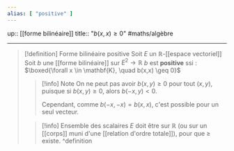 ```yaml
---
alias: [ "positive" ]
---
```

up:: [[forme bilinéaire]]
title:: "$b(x, x) \geq 0$"
#maths/algèbre 

---

> [!definition] Forme bilinéaire positive
> Soit $E$ un $\mathbb{R}$-[[espace vectoriel]]
> Soit $b$ une [[forme bilinéaire]] sur $E^{2} \to \mathbb{R}$
> $b$ est **positive** ssi : $\boxed{\forall x \in \mathbf{K}, \quad b(x,x) \geq 0}$
> 
> > [!info] Note
> > On ne peut pas avoir $b(x, y) \geq 0$ pour tout $(x, y)$, puisque si $b(x, y) \geq 0$, alors $b(-x, y) < 0$.
> > 
> > Cependant, comme $b(-x, -x) = b(x, x)$, c'est possible pour un seul vecteur.
>  
> > [!info] Ensemble des scalaires
> > $E$ doit être sur $\mathbb{R}$ (ou sur un [[corps]] muni d'une [[relation d'ordre totale]]), pour que $\geq$ existe.
^definition



